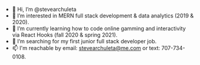 - 👋 Hi, I’m @stevearchuleta
- 👀 I’m interested in MERN full stack development & data analytics (2019 & 2020).
- 🌱 I’m currently learning how to code online gamming and interactivity via React Hooks (fall 2020 & spring 2021). 
- 💞️ I’m searching for my first junior full stack developer job.
- 📫 I'm reachable by email: stevearchuleta@me.com or text: 707-734-0108.



<!---
stevearchuleta/stevearchuleta is a ✨ special ✨ repository because its `README.md` (this file) appears on your GitHub profile.
You can click the Preview link to take a look at your changes.
--->

